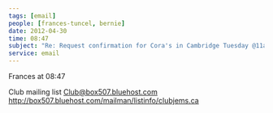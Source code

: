 ```yaml
---
tags: [email]
people: [frances-tuncel, bernie]
date: 2012-04-30
time: 08:47
subject: "Re: Request confirmation for Cora's in Cambridge Tuesday @11am"
service: email
---
```


Frances at 08:47

Club mailing list Club@box507.bluehost.com http://box507.bluehost.com/mailman/listinfo/clubjems.ca

